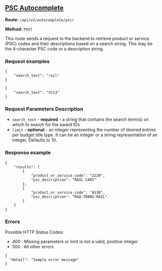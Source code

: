 ## [PSC Autocomplete](#usaspending-api-documentation)
**Route:** `/api/v2/autocomplete/psc/`

**Method:** `POST`

This route sends a request to the backend to retrieve product or service (PSC) codes and their descriptions based on a search string. This may be the 4-character PSC code or a description string.

### Request examples

```
{
    "search_text": "rail"
}
```

```
{
    "search_text": "V213"
}
```

### Request Parameters Description

* `search_text` - **required** - a string that contains the search term(s) on which to search for the award IDs
* `limit` - **optional** - an integer representing the number of desired entries per budget title type. It can be an integer or a string representation of an integer. Defaults to 10.

### Response example

```
{
    "results": [
        {
            "product_or_service_code": "2220",
            "psc_description": "RAIL CARS"
        },
        {
            "product_or_service_code": "AS30",
            "psc_description": "R&D-TRANS-RAIL"
        }
    ]
}
```

### Errors
Possible HTTP Status Codes:
* 400 : Missing parameters or limit is not a valid, positive integer
* 500 : All other errors

```
{
  "detail": "Sample error message"
}
```
